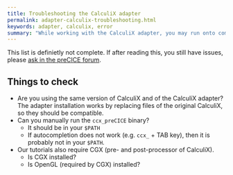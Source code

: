 ```yaml
---
title: Troubleshooting the CalculiX adapter
permalink: adapter-calculix-troubleshooting.html
keywords: adapter, calculix, error
summary: "While working with the CalculiX adapter, you may run onto common issues. This is a collection of what we know could go wrong."
---
```


This list is definietly not complete. If after reading this, you still have issues, please [ask in the preCICE forum](https://precice.discourse.group/).

## Things to check

* Are you using the same version of CalculiX and of the CalculiX adapter? The adapter installation works by replacing files of the original CalculiX, so they should be compatible.
* Can you manually run the `ccx_preCICE` binary?
  * It should be in your `$PATH`
  * If autocompletion does not work (e.g. `ccx_` + TAB key), then it is probably not in your `$PATH`.
* Our tutorials also require CGX (pre- and post-processor of CalculiX).
  * Is CGX installed?
  * Is OpenGL (required by CGX) installed?
